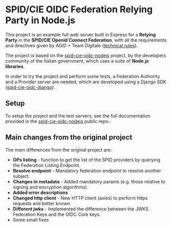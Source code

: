 # SPID/CIE OIDC Federation Relying Party in Node.js

This project is an example full web server built in Express for a <b>Relying Party</b> in the <b>SPID/CIE Openid Connect Federation</b>, with all the requirements and directives given by AGID + Team Digitale ([technical rules](https://docs.italia.it/italia/spid/spid-cie-oidc-docs/it/versione-corrente/index.html)).

The project is based on the [spid-cie-oidc-nodejs](https://github.com/italia/spid-cie-oidc-nodejs/) project, by the developers community of the Italian government, which uses a suite of <b>Node.js libraries</b>. 

In order to try the project and perform some tests, a Federation Authority and a Provider server are needed, which are developed using a Django SDK ([spid-cie-oidc-django](https://github.com/italia/spid-cie-oidc-django/tree/main)).

## Setup

To setup the project and the test servers, see the full documentation provided in the [spid-cie-oidc-nodejs](https://github.com/italia/spid-cie-oidc-nodejs/) public repo.

## Main changes from the original project

The main differences from the original project are: 

<ul>
    <li><b>OPs listing</b> - function to get the list of the SPID providers by querying the Federation Listing Endpoint.</li>
    <li><b>Resolve endpoint</b> - Mandatory federation endpoint to resolve another subject.</li>
    <li><b>Changes in metadata</b> - Added mandatory params (e.g. those relative to signing and encryption algorithms).</li>
   	<li><b>Added error descriptions</b></li>
    <li><b>Changed http client</b> - New HTTP client (axios) to perform https requests and better known.</li>
    <li><b>Different jwks</b> - Implemented the difference between the JWKS Federation Keys and the OIDC Core keys.</li>
    <li>Some small fixes</li>
</ul>

